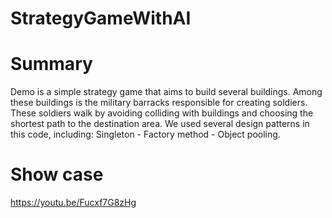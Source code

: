 # StrategyGameWithAI
# Summary
Demo is a simple strategy game that aims to build several buildings. Among these buildings is the military barracks responsible for creating soldiers. These soldiers walk by avoiding colliding with buildings and choosing the shortest path to the destination area. 
We used several design patterns in this code, including: Singleton - Factory method - Object pooling.

# Show case
https://youtu.be/Fucxf7G8zHg
